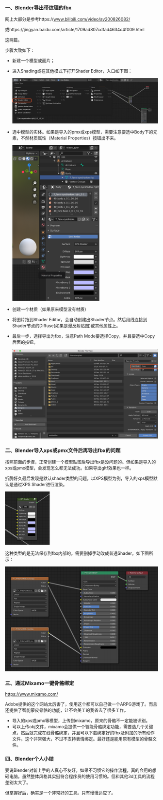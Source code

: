 ### 一、Blender导出带纹理的fbx

网上大部分是参考https://www.bilibili.com/video/av200826082/

或https://jingyan.baidu.com/article/1709ad807cdfad4634c4f009.html

这两篇。

步骤大致如下：

* 新建一个模型或面片；

* 进入Shading或在其他模式下打开Shader Editor，入口如下图：

  ![image-20211214231950552](.asserts/image-20211214231950552.png)

* 选中模型的实体。如果是导入的pmx或xps模型，需要注意要选中Body下的元素，不然材质属性（Material Properties）按钮出不来。

  <img src=".asserts/image-20211214232204061.png" alt="image-20211214232204061" style="zoom:50%;" />

* 创建一个材质（如果原来模型没有材质）

* 将图片拖到Shader Editor，会自动创建出Shader节点。然后用线连接到Shader节点的Diffuse(如果是漫反射贴图)或其他属性上。

* 最后一步，选择导出为fbx，注意Path Mode要选择Copy，并且要选中Copy后面的按钮。

  ![image-20211214232434857](.asserts/image-20211214232434857.png)



### 二、Blender导入xps或pmx文件后再导出fbx的问题

按照前面的步骤，正常创建一个模型贴图后导出fbx是没问题的。但如果是导入的xps或pmx模型，会发现怎么都无法成功。如果导出gltf效果也一样。

折腾好久最后发现是默认shader类型的问题。以XPS模型为例，导入的xps模型默认是通过XPS Shader进行渲染。

<img src=".asserts/image-20211214233114500.png" alt="image-20211214233114500" style="zoom:33%;" />

这种类型的是无法保存到fbx内部的。需要删掉手动改成普通Shader。如下图所示：

<img src=".asserts/image-20211214233257987.png" alt="image-20211214233257987" style="zoom:50%;" />



### 三、通过Mixamo一键骨骼绑定

https://www.mixamo.com/

Adobe提供的这个网站太厉害了，使用这个都可以自己做一个ARPG游戏了。而且还提供了智能蒙皮骨骼的功能，让不会美工的我省去了很多工作。

* 导入的xps或pmx等模型，上传到mixamo，原来的骨骼不一定能被识别。
* 可以上传obj文件，mixamo会提供一个智能骨骼绑定功能，需要选几个关键点，然后就完成在线骨骼绑定，并且可以下载绑定好的fbx及附加的所有动作文件。这个非常强大，不过不支持表情绑定。最好还是能用原有模型的骨骼文件。



### 四、Blender个人小结

要说Blender对新上手的人真心不友好，如果不习惯它的操作流程，真的会用的想砸电脑。虽然整体风格其实挺符合程序员的使用习惯的。但和其他3d工具的流程差别太大了。

但掌握好后，确实是一个非常好的工具。只有慢慢适应了。

